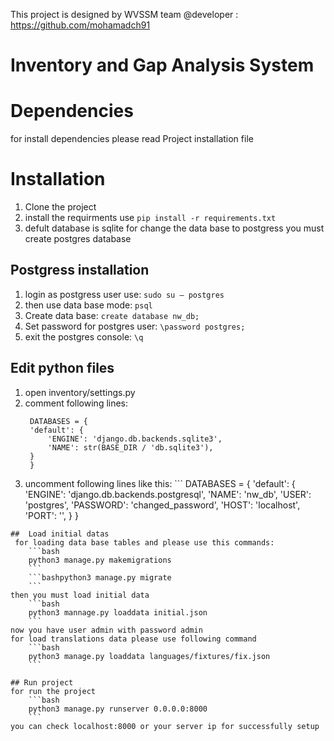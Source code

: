 

This project is designed by WVSSM team 
@developer : https://github.com/mohamadch91

# Inventory and Gap Analysis System
# Dependencies
for install dependencies please read Project installation file



# Installation
1. Clone the project
2. install the requirments use 
    `pip install -r requirements.txt`
3. defult database is sqlite
    for change the data base to postgress you must create postgres database
## Postgress installation

1. login as postgress user use: 
    `sudo su — postgres`
2. then use data base mode:
    `psql`
3. Create data base:
    `create database nw_db;`
4. Set password for postgres user:
    `\password postgres;`
5. exit the postgres console:
    `\q`
## Edit python files
1. open inventory/settings.py
2. comment following lines:
    ```
     DATABASES = {
     'default': {
         'ENGINE': 'django.db.backends.sqlite3',
         'NAME': str(BASE_DIR / 'db.sqlite3'),
     }
     } 
     ```
3. uncomment following lines like this:
       ```
        DATABASES = {
         'default': {
     'ENGINE': 'django.db.backends.postgresql',
        'NAME': 'nw_db',
        'USER': 'postgres',
        'PASSWORD': 'changed_password',
        'HOST': 'localhost',
        'PORT': '',
}
} 
```
##  Load initial datas
 for loading data base tables and please use this commands:
    ```bash
    python3 manage.py makemigrations
    ```
    ```bashpython3 manage.py migrate
    ```
then you must load initial data
    ```bash
    python3 mannage.py loaddata initial.json
    ```
now you have user admin with password admin
for load translations data please use following command
    ```bash
    python3 manage.py loaddata languages/fixtures/fix.json
    ```
    
## Run project
for run the project 
    ```bash
    python3 manage.py runserver 0.0.0.0:8000
    ```
you can check localhost:8000 or your server ip for successfully setup 

